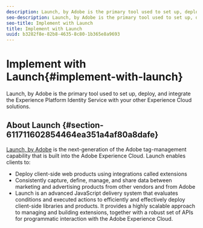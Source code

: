```yaml
---
description: Launch, by Adobe is the primary tool used to set up, deploy, and integrate the Experience Platform Identity Service with your other Experience Cloud solutions.
seo-description: Launch, by Adobe is the primary tool used to set up, deploy, and integrate the Experience Platform Identity Service with your other Experience Cloud solutions.
seo-title: Implement with Launch
title: Implement with Launch
uuid: b3282f8e-82b8-4635-8c80-1b365e8a9693
---
```


# Implement with Launch{#implement-with-launch}

Launch, by Adobe is the primary tool used to set up, deploy, and integrate the Experience Platform Identity Service with your other Experience Cloud solutions.

## About Launch {#section-611711602854464ea351a4af80a8dafe}

[Launch, by Adobe](https://docs.adobelaunch.com/) is the next-generation of the Adobe tag-management capability that is built into the Adobe Experience Cloud. Launch enables clients to:

* Deploy client-side web products using integrations called extensions 
* Consistently capture, define, manage, and share data between marketing and advertising products from other vendors and from Adobe 
* Launch is an advanced JavaScript delivery system that evaluates conditions and executed actions to efficiently and effectively deploy client-side libraries and products. It provides a highly scalable approach to managing and building extensions, together with a robust set of APIs for programmatic interaction with the Adobe Experience Cloud.

